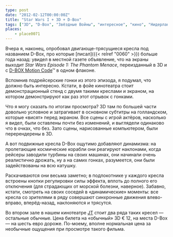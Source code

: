 ```yaml
---
type: post
date: "2012-02-12T00:00:00Z"
title: "Star Wars I + 3D + D-Box"
tags: ["3D", "D-Box", "Звёздные Войны", "интересное", "кино", "Нидерланды"]
places:
    - place0071
---
```


Вчера я, наконец, опробовал двигающе-трясущиеся кресла под названием D-Box, про которые [писал]({{< relref "0060" >}}) больше года назад: увидел в местной газете объявление, что на экраны выходит *Star Wars Episode 1: The Phantom Menace*, переизданный в 3D и с [D-BOX Motion Code](http://www.d-box.com/)™ в одном флаконе.

<!--more-->

Вспомнив подрейсерские гонки из этого эпизода, я подумал, что должно быть интересно. Кстати, в фойе кинотеатра стоит демонстрационный стенд с двумя такими креслами и экраном, на котором демонстрируют как раз этот отрывок с гонками.

Что я могу сказать по итогам просмотра? 3D там по большей части довольно условное и затрагивает в основном субтитры на голландском, которые «висят» перед экраном. Все сцены с игрой актёров, насколько я видел, были оставлены почти без изменений, и выглядели одинаково что в очках, что без. Зато сцены, нарисованные компьютером, были перерендерены в 3D.

А вот подвижные кресла D-Box ощутимо добавляют динамизма: на пролетающие космические корабли они реагируют наклонами, когда рейсеры заводили турбины на своих машинах, они начинали очень реалистично дрожать, ну а на самих гонках, разумеется, они были задействованы на всю катушку.

Раскачиваются они весьма заметно; в подлокотнике у каждого кресла встроены кнопки регулировки силы эффекта, вплоть до полного его отключения (для страдающих от морской болезни, наверное). Забавно, кстати, смотреть на своих соседей в «динамические» моменты: все кресла со зрителями в ряду совершают синхронные движения влево-вправо, вперёд-назад, наклоняются и трясутся.

Во втором зале в нашем кинотеатре [JT](http://www.jt.nl/) стоит два ряда таких кресел — остальные обычные. Цена билета на «обычный» 3D € 12, на места D-Box — на шесть евро дороже. По-моему, вполне нормальная цена за необычные ощущения при просмотре такого фильма.
